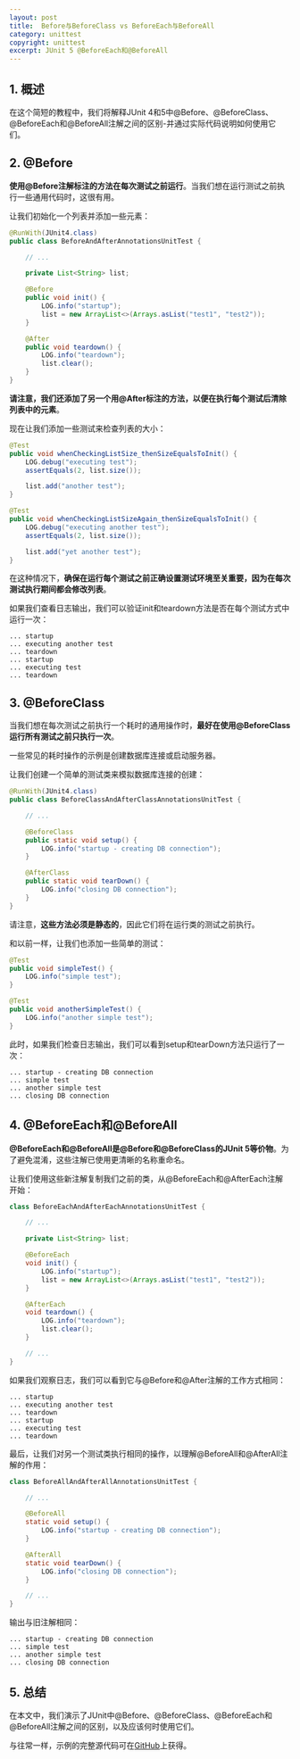```yaml
---
layout: post
title:  Before与BeforeClass vs BeforeEach与BeforeAll
category: unittest
copyright: unittest
excerpt: JUnit 5 @BeforeEach和@BeforeAll
---
```


## 1. 概述

在这个简短的教程中，我们将解释JUnit 4和5中@Before、@BeforeClass、@BeforeEach和@BeforeAll注解之间的区别-并通过实际代码说明如何使用它们。

## 2. @Before

**使用@Before注解标注的方法在每次测试之前运行**。当我们想在运行测试之前执行一些通用代码时，这很有用。

让我们初始化一个列表并添加一些元素：

```java
@RunWith(JUnit4.class)
public class BeforeAndAfterAnnotationsUnitTest {

    // ...

    private List<String> list;

    @Before
    public void init() {
        LOG.info("startup");
        list = new ArrayList<>(Arrays.asList("test1", "test2"));
    }

    @After
    public void teardown() {
        LOG.info("teardown");
        list.clear();
    }
}
```

**请注意，我们还添加了另一个用@After标注的方法，以便在执行每个测试后清除列表中的元素**。

现在让我们添加一些测试来检查列表的大小：

```java
@Test
public void whenCheckingListSize_thenSizeEqualsToInit() {
    LOG.debug("executing test");
    assertEquals(2, list.size());

    list.add("another test");
}

@Test
public void whenCheckingListSizeAgain_thenSizeEqualsToInit() {
    LOG.debug("executing another test");
    assertEquals(2, list.size());

    list.add("yet another test");
}
```

在这种情况下，**确保在运行每个测试之前正确设置测试环境至关重要，因为在每次测试执行期间都会修改列表**。

如果我们查看日志输出，我们可以验证init和teardown方法是否在每个测试方式中运行一次：

```text
... startup 
... executing another test 
... teardown 
... startup 
... executing test 
... teardown 
```

## 3. @BeforeClass

当我们想在每次测试之前执行一个耗时的通用操作时，**最好在使用@BeforeClass运行所有测试之前只执行一次**。

一些常见的耗时操作的示例是创建数据库连接或启动服务器。

让我们创建一个简单的测试类来模拟数据库连接的创建：

```java
@RunWith(JUnit4.class)
public class BeforeClassAndAfterClassAnnotationsUnitTest {

    // ...

    @BeforeClass
    public static void setup() {
        LOG.info("startup - creating DB connection");
    }

    @AfterClass
    public static void tearDown() {
        LOG.info("closing DB connection");
    }
}
```

请注意，**这些方法必须是静态的**，因此它们将在运行类的测试之前执行。

和以前一样，让我们也添加一些简单的测试：


```java
@Test
public void simpleTest() {
    LOG.info("simple test");
}

@Test
public void anotherSimpleTest() {
    LOG.info("another simple test");
}
```

此时，如果我们检查日志输出，我们可以看到setup和tearDown方法只运行了一次：

```text
... startup - creating DB connection
... simple test
... another simple test
... closing DB connection
```

## 4. @BeforeEach和@BeforeAll

**@BeforeEach和@BeforeAll是@Before和@BeforeClass的JUnit 5等价物**。为了避免混淆，这些注解已使用更清晰的名称重命名。

让我们使用这些新注解复制我们之前的类，从@BeforeEach和@AfterEach注解开始：

```java
class BeforeEachAndAfterEachAnnotationsUnitTest {

    // ...

    private List<String> list;

    @BeforeEach
    void init() {
        LOG.info("startup");
        list = new ArrayList<>(Arrays.asList("test1", "test2"));
    }

    @AfterEach
    void teardown() {
        LOG.info("teardown");
        list.clear();
    }

    // ...
}
```

如果我们观察日志，我们可以看到它与@Before和@After注解的工作方式相同：

```text
... startup 
... executing another test 
... teardown 
... startup 
... executing test 
... teardown 
```

最后，让我们对另一个测试类执行相同的操作，以理解@BeforeAll和@AfterAll注解的作用：

```java
class BeforeAllAndAfterAllAnnotationsUnitTest {

    // ...

    @BeforeAll
    static void setup() {
        LOG.info("startup - creating DB connection");
    }

    @AfterAll
    static void tearDown() {
        LOG.info("closing DB connection");
    }

    // ...
}
```

输出与旧注解相同：

```text
... startup - creating DB connection
... simple test
... another simple test
... closing DB connection
```

## 5. 总结

在本文中，我们演示了JUnit中@Before、@BeforeClass、@BeforeEach和@BeforeAll注解之间的区别，以及应该何时使用它们。

与往常一样，示例的完整源代码可在[GitHub](https://github.com/tuyucheng7/taketoday-tutorial4j/tree/master/software.test/junit-5-basics)上获得。